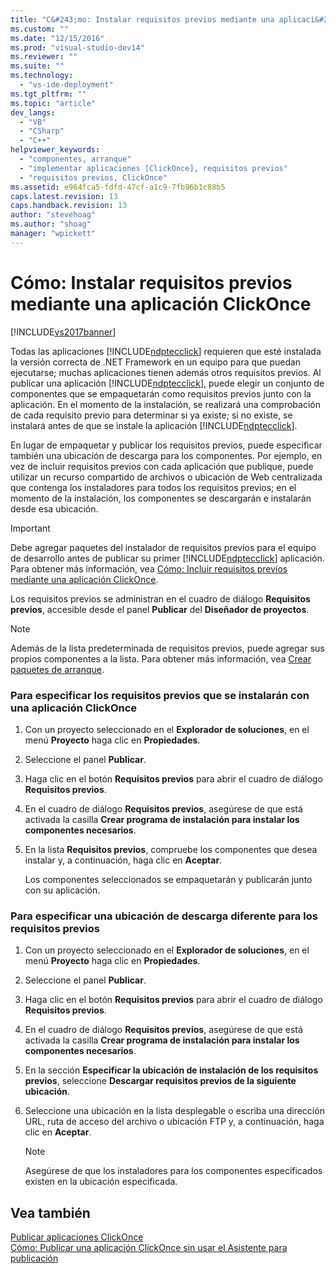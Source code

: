 ```yaml
---
title: "C&#243;mo: Instalar requisitos previos mediante una aplicaci&#243;n ClickOnce | Microsoft Docs"
ms.custom: ""
ms.date: "12/15/2016"
ms.prod: "visual-studio-dev14"
ms.reviewer: ""
ms.suite: ""
ms.technology: 
  - "vs-ide-deployment"
ms.tgt_pltfrm: ""
ms.topic: "article"
dev_langs: 
  - "VB"
  - "CSharp"
  - "C++"
helpviewer_keywords: 
  - "componentes, arranque"
  - "implementar aplicaciones [ClickOnce], requisitos previos"
  - "requisitos previos, ClickOnce"
ms.assetid: e964fca5-fdfd-47cf-a1c9-7fb96b1c88b5
caps.latest.revision: 13
caps.handback.revision: 13
author: "stevehoag"
ms.author: "shoag"
manager: "wpickett"
---
```

# C&#243;mo: Instalar requisitos previos mediante una aplicaci&#243;n ClickOnce
[!INCLUDE[vs2017banner](../code-quality/includes/vs2017banner.md)]

Todas las aplicaciones [!INCLUDE[ndptecclick](../deployment/includes/ndptecclick_md.md)] requieren que esté instalada la versión correcta de .NET Framework en un equipo para que puedan ejecutarse; muchas aplicaciones tienen además otros requisitos previos.  Al publicar una aplicación [!INCLUDE[ndptecclick](../deployment/includes/ndptecclick_md.md)], puede elegir un conjunto de componentes que se empaquetarán como requisitos previos junto con la aplicación.  En el momento de la instalación, se realizará una comprobación de cada requisito previo para determinar si ya existe; si no existe, se instalará antes de que se instale la aplicación [!INCLUDE[ndptecclick](../deployment/includes/ndptecclick_md.md)].  
  
 En lugar de empaquetar y publicar los requisitos previos, puede especificar también una ubicación de descarga para los componentes.  Por ejemplo, en vez de incluir requisitos previos con cada aplicación que publique, puede utilizar un recurso compartido de archivos o ubicación de Web centralizada que contenga los instaladores para todos los requisitos previos; en el momento de la instalación, los componentes se descargarán e instalarán desde esa ubicación.  
  
> [!IMPORTANT]
>  Debe agregar paquetes del instalador de requisitos previos para el equipo de desarrollo antes de publicar su primer [!INCLUDE[ndptecclick](../deployment/includes/ndptecclick_md.md)] aplicación.  Para obtener más información, vea [Cómo: Incluir requisitos previos mediante una aplicación ClickOnce](../deployment/how-to-include-prerequisites-with-a-clickonce-application.md).  
  
 Los requisitos previos se administran en el cuadro de diálogo **Requisitos previos**, accesible desde el panel **Publicar** del **Diseñador de proyectos**.  
  
> [!NOTE]
>  Además de la lista predeterminada de requisitos previos, puede agregar sus propios componentes a la lista.  Para obtener más información, vea [Crear paquetes de arranque](../deployment/creating-bootstrapper-packages.md).  
  
### Para especificar los requisitos previos que se instalarán con una aplicación ClickOnce  
  
1.  Con un proyecto seleccionado en el **Explorador de soluciones**, en el menú **Proyecto** haga clic en **Propiedades**.  
  
2.  Seleccione el panel **Publicar**.  
  
3.  Haga clic en el botón **Requisitos previos** para abrir el cuadro de diálogo **Requisitos previos**.  
  
4.  En el cuadro de diálogo **Requisitos previos**, asegúrese de que está activada la casilla **Crear programa de instalación para instalar los componentes necesarios**.  
  
5.  En la lista **Requisitos previos**, compruebe los componentes que desea instalar y, a continuación, haga clic en **Aceptar**.  
  
     Los componentes seleccionados se empaquetarán y publicarán junto con su aplicación.  
  
### Para especificar una ubicación de descarga diferente para los requisitos previos  
  
1.  Con un proyecto seleccionado en el **Explorador de soluciones**, en el menú **Proyecto** haga clic en **Propiedades**.  
  
2.  Seleccione el panel **Publicar**.  
  
3.  Haga clic en el botón **Requisitos previos** para abrir el cuadro de diálogo **Requisitos previos**.  
  
4.  En el cuadro de diálogo **Requisitos previos**, asegúrese de que está activada la casilla **Crear programa de instalación para instalar los componentes necesarios**.  
  
5.  En la sección **Especificar la ubicación de instalación de los requisitos previos**, seleccione **Descargar requisitos previos de la siguiente ubicación**.  
  
6.  Seleccione una ubicación en la lista desplegable o escriba una dirección URL, ruta de acceso del archivo o ubicación FTP y, a continuación, haga clic en **Aceptar**.  
  
    > [!NOTE]
    >  Asegúrese de que los instaladores para los componentes especificados existen en la ubicación especificada.  
  
## Vea también  
 [Publicar aplicaciones ClickOnce](../deployment/publishing-clickonce-applications.md)   
 [Cómo: Publicar una aplicación ClickOnce sin usar el Asistente para publicación](../deployment/how-to-publish-a-clickonce-application-using-the-publish-wizard.md)